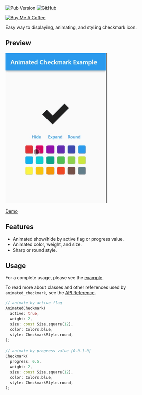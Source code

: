 ![Pub Version](https://img.shields.io/pub/v/animated_checkmark) ![GitHub](https://img.shields.io/github/license/davigmacode/flutter_animated_checkmark)

<a href="https://www.buymeacoffee.com/davigmacode" target="_blank"><img src="https://cdn.buymeacoffee.com/buttons/v2/default-yellow.png" alt="Buy Me A Coffee" width="195" height="55"></a>

Easy way to displaying, animating, and styling checkmark icon.

## Preview

[![Preview](https://github.com/davigmacode/flutter_animated_checkmark/raw/main/media/preview.gif)](https://davigmacode.github.io/flutter_animated_checkmark)

[Demo](https://davigmacode.github.io/flutter_animated_checkmark)

## Features

* Animated show/hide by active flag or progress value.
* Animated color, weight, and size.
* Sharp or round style.

## Usage

For a complete usage, please see the [example](https://pub.dev/packages/animated_checkmark#-example-tab-).

To read more about classes and other references used by `animated_checkmark`, see the [API Reference](https://pub.dev/documentation/animated_checkmark/latest/).

```dart
// animate by active flag
AnimatedCheckmark(
  active: true,
  weight: 2,
  size: const Size.square(12),
  color: Colors.blue,
  style: CheckmarkStyle.round,
);

// animate by progress value [0.0-1.0]
Checkmark(
  progress: 0.5,
  weight: 2,
  size: const Size.square(12),
  color: Colors.blue,
  style: CheckmarkStyle.round,
);
```